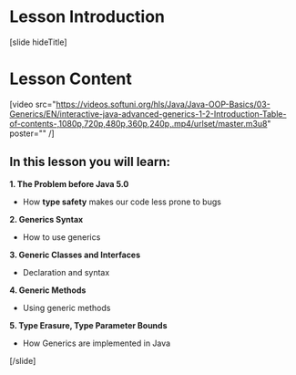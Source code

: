 # Lesson Introduction

[slide hideTitle]
# Lesson Content

[video src="https://videos.softuni.org/hls/Java/Java-OOP-Basics/03-Generics/EN/interactive-java-advanced-generics-1-2-Introduction-Table-of-contents-,1080p,720p,480p,360p,240p,.mp4/urlset/master.m3u8" poster="" /]

## In this lesson you will learn:

**1. The Problem before Java 5.0**
- How **type safety** makes our code less prone to bugs

**2. Generics Syntax**
- How to use generics

**3. Generic Classes and Interfaces**
- Declaration and syntax

**4. Generic Methods**
- Using generic methods

**5. Type Erasure, Type Parameter Bounds**
- How Generics are implemented in Java

[/slide]
